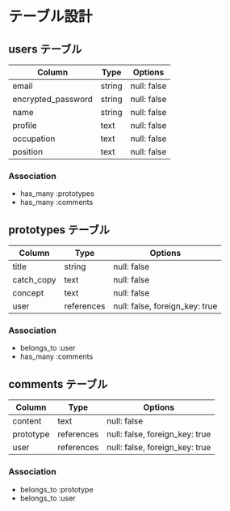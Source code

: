 
# テーブル設計

## users テーブル

| Column             | Type   | Options     |
| ------------------ | ------ | ----------- |
| email              | string | null: false |
| encrypted_password | string | null: false |
| name               | string | null: false |
| profile            | text   | null: false |
| occupation         | text   | null: false |
| position           | text   | null: false |

### Association

- has_many :prototypes
- has_many :comments

## prototypes テーブル

| Column      | Type       | Options     |
| ------      | ------     | ----------- |
| title       | string     | null: false |
| catch_copy  | text       | null: false                    |
| concept     | text       | null: false                    |
| user        | references | null: false, foreign_key: true |

### Association

- belongs_to :user
- has_many :comments


## comments テーブル

| Column   | Type        | Options                        |
| -------  | ----------  | ------------------------------ |
| content  | text        | null: false                    |
| prototype| references  | null: false, foreign_key: true |
| user     | references  | null: false, foreign_key: true |

### Association

- belongs_to :prototype
- belongs_to :user